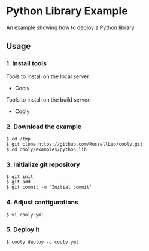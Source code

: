 # Python Library Example

An example showing how to deploy a Python library.


## Usage

### 1. Install tools

Tools to install on the local server:

+ Cooly

Tools to install on the build server:

+ Cooly

### 2. Download the example

```
$ cd /tmp
$ git clone https://github.com/RussellLuo/cooly.git
$ cd cooly/examples/python_lib
```

### 3. Initialize git repository

```
$ git init
$ git add .
$ git commit -m 'Initial commit'
```

### 4. Adjust configurations

```
$ vi cooly.yml
```

### 5. Deploy it

```
$ cooly deploy -c cooly.yml
```
